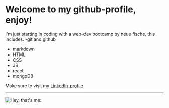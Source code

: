 # Welcome to my github-profile, enjoy!

I'm just starting in coding with a web-dev bootcamp by neue fische, this includes: 
-git and github
- markdown
- HTML
- CSS
- JS
- react
- mongoDB

Make sure to visit my [LinkedIn-profile](https://www.linkedin.com/in/steffen-zierold/)

---

![Hey, that's me:](https://e-steffen.github.io/my-portfolio/img/pic-me.jpg)
